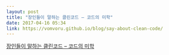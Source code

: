```yaml
---
layout: post
title: "장인들이 말하는 클린코드 – 코드의 미학"
date: 2017-04-16 05:34
link: https://vomvoru.github.io/blog/say-about-clean-code/
---
```


[장인들이 말하는 클린코드 – 코드의 미학](https://vomvoru.github.io/blog/say-about-clean-code/)

> 